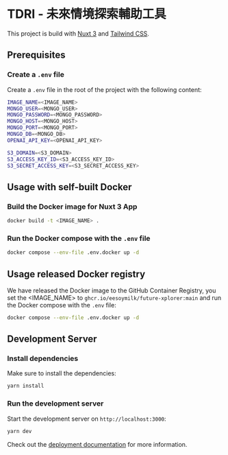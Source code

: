 # TDRI - 未來情境探索輔助工具

This project is build with [Nuxt 3](https://v3.nuxtjs.org) and [Tailwind CSS](https://tailwindcss.com).

## Prerequisites

### Create a `.env` file

Create a `.env` file in the root of the project with the following content:

```zsh
IMAGE_NAME=<IMAGE_NAME>
MONGO_USER=<MONGO_USER>
MONGO_PASSWORD=<MONGO_PASSWORD>
MONGO_HOST=<MONGO_HOST>
MONGO_PORT=<MONGO_PORT>
MONGO_DB=<MONGO_DB>
OPENAI_API_KEY=<OPENAI_API_KEY>

S3_DOMAIN=<S3_DOMAIN>
S3_ACCESS_KEY_ID=<S3_ACCESS_KEY_ID>
S3_SECRET_ACCESS_KEY=<S3_SECRET_ACCESS_KEY>
```

## Usage with self-built Docker

### Build the Docker image for Nuxt 3 App

```zsh
docker build -t <IMAGE_NAME> .
```

### Run the Docker compose with the `.env` file

```zsh
docker compose --env-file .env.docker up -d
```

## Usage released Docker registry

We have released the Docker image to the GitHub Container Registry, you set the <IMAGE_NAME> to `ghcr.io/eesoymilk/future-xplorer:main` and run the Docker compose with the `.env` file:

```zsh
docker compose --env-file .env.docker up -d
```

## Development Server

### Install dependencies

Make sure to install the dependencies:

```zsh
yarn install
```

### Run the development server

Start the development server on `http://localhost:3000`:

```zsh
yarn dev
```

Check out the [deployment documentation](https://nuxt.com/docs/getting-started/deployment) for more information.

